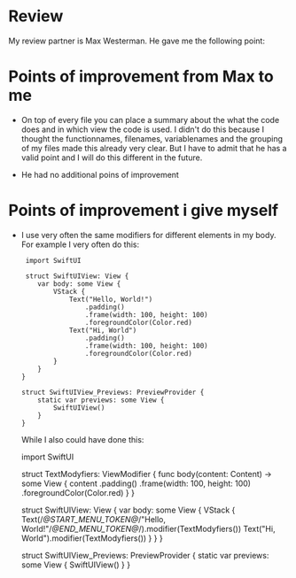 # Review
My review partner is Max Westerman. He gave me the following point:

# Points of improvement from Max to me 
  - On top of every file you can place a summary about the what the code does and in
which view the code is used. I didn't do this because I 
thought the functionnames, filenames, variablenames and the grouping of my files made this already very clear. But I have to admit that he has a valid point and I will do this different in the future.

 - He had no additional poins of improvement 

# Points of improvement i give myself
  - I use very often the same modifiers for different elements in my body.  For example I very often do this:
  
         import SwiftUI

         struct SwiftUIView: View {
            var body: some View {
                VStack {
                    Text("Hello, World!")
                        .padding()
                        .frame(width: 100, height: 100)
                        .foregroundColor(Color.red)
                    Text("Hi, World")
                        .padding()
                        .frame(width: 100, height: 100)
                        .foregroundColor(Color.red)
                }
            }
        }

        struct SwiftUIView_Previews: PreviewProvider {
            static var previews: some View {
                SwiftUIView()
            }
        }
        
    While I also could have done this:

    import SwiftUI

    struct TextModyfiers: ViewModifier {
        func body(content: Content) -> some View {
            content
                .padding()
                .frame(width: 100, height: 100)
                .foregroundColor(Color.red)
        }
    }

    struct SwiftUIView: View {
        var body: some View {
            VStack {
                Text(/*@START_MENU_TOKEN@*/"Hello, World!"/*@END_MENU_TOKEN@*/).modifier(TextModyfiers())
                Text("Hi, World").modifier(TextModyfiers())
            }
        }
    }

    struct SwiftUIView_Previews: PreviewProvider {
        static var previews: some View {
            SwiftUIView()
        }
    }
    
 





